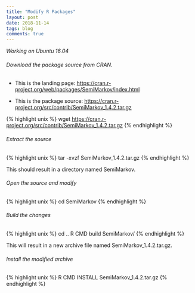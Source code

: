 ```yaml
---
title: "Modify R Packages"
layout: post
date: 2018-11-14
tags: blog
comments: true
---
```

*Working on Ubuntu 16.04*

###### Download the package source from CRAN.

* This is the landing page: 
	https://cran.r-project.org/web/packages/SemiMarkov/index.html
+ This is the package source: 
	https://cran.r-project.org/src/contrib/SemiMarkov_1.4.2.tar.gz

{% highlight unix %}
wget https://cran.r-project.org/src/contrib/SemiMarkov_1.4.2.tar.gz
{% endhighlight %}

###### Extract the source

{% highlight unix %}
tar -xvzf SemiMarkov_1.4.2.tar.gz
{% endhighlight %}

This should result in a directory named SemiMarkov. 

###### Open the source and modify

{% highlight unix %}
cd SemiMarkov
{% endhighlight %}

###### Build the changes

{% highlight unix %}
cd ..
R CMD build SemiMarkov/
{% endhighlight %}

This will result in a new archive file named SemiMarkov_1.4.2.tar.gz.

###### Install the modified archive

{% highlight unix %}
R CMD INSTALL SemiMarkov_1.4.2.tar.gz
{% endhighlight %}
